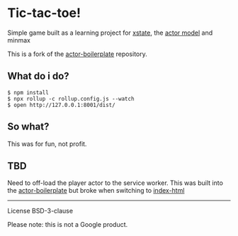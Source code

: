# Tic-tac-toe!
Simple game built as a learning project for [xstate], the [actor model] and minmax

This is a fork of the [actor-boilerplate] repository.

## What do i do?
```
$ npm install
$ npx rollup -c rollup.config.js --watch 
$ open http://127.0.0.1:8001/dist/
```
## So what?
This was for fun, not profit.

## TBD
Need to off-load the player actor to the service worker. This was built into the
[actor-boilerplate] but broke when switching to [index-html]

---

License BSD-3-clause

Please note: this is not a Google product.

[actor-boilerplate]: https://github.com/PolymerLabs/actor-boilerplate
[xstate]: https://github.com/davidkpiano/xstate
[index-html]: https://www.npmjs.com/package/rollup-plugin-index-html
[actor model]: https://en.wikipedia.org/wiki/Actor_model
